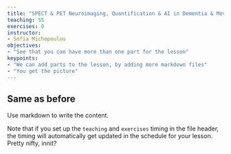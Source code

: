 ```yaml
---
title: "SPECT & PET Neuroimaging, Quantification & AI in Dementia & Movement Disorder"
teaching: 55
exercises: 0
instructor:
- Sofia Michopoulou
objectives:
- "See that you can have more than one part for the lesson"
keypoints:
- "We can add parts to the lesson, by adding more markdown files"
- "You get the picture"
---
```


## Same as before

Use markdown to write the content.

Note that if you set up the `teaching` and `exercises` timing in the file
header, the timing will automatically get updated in the schedule for your
lesson. Pretty nifty, innit?
